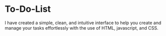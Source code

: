 # To-Do-List

I have created a simple, clean, and intuitive interface to help you create and manage your tasks effortlessly with the use of HTML, javascript, and CSS.

